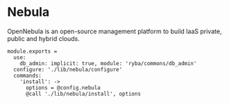# Nebula

OpenNebula is an open-source management platform to build IaaS private, public and hybrid clouds.

    module.exports =
      use:
        db_admin: implicit: true, module: 'ryba/commons/db_admin'
      configure: './lib/nebula/configure'
      commands:
        'install': -> 
          options = @config.nebula
          @call './lib/nebula/install', options
